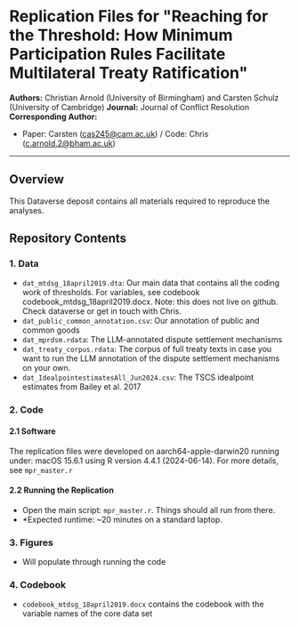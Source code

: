 # Replication Files for "Reaching for the Threshold: How Minimum Participation Rules Facilitate Multilateral Treaty Ratification"

**Authors:** Christian Arnold (University of Birmingham) and Carsten Schulz (University of Cambridge)
**Journal:** Journal of Conflict Resolution
**Corresponding Author:** 
* Paper: Carsten (cas245@cam.ac.uk) / Code: Chris (c.arnold.2@bham.ac.uk)

---

## Overview

This Dataverse deposit contains all materials required to reproduce the analyses.

## Repository Contents

### 1. Data
* `dat_mtdsg_18april2019.dta`: Our main data that contains all the coding work of thresholds. For variables, see codebook codebook_mtdsg_18april2019.docx. Note: this does not live on github. Check dataverse or get in touch with Chris. 
* `dat_public_common_annotation.csv`: Our annotation of public and common goods
* `dat_mprdsm.rdata`: The LLM-annotated dispute settlement mechanisms
* `dat_treaty_corpus.rdata`: The corpus of full treaty texts in case you want to run the LLM annotation of the dispute settlement mechanisms on your own.
* `dat_IdealpointestimatesAll_Jun2024.csv`: The TSCS idealpoint estimates from Bailey et al. 2017

### 2. Code

#### 2.1 Software 
The replication files were developed on aarch64-apple-darwin20 running under: macOS 15.6.1 using R version 4.4.1 (2024-06-14). For more details, see `mpr_master.r`


#### 2.2 Running the Replication
* Open the main script: `mpr_master.r`. Things should all run from there.
* *Expected runtime: ~20 minutes on a standard laptop.

### 3. Figures
* Will populate through running the code 

### 4. Codebook 
* `codebook_mtdsg_18april2019.docx` contains the codebook with the variable names of the core data set